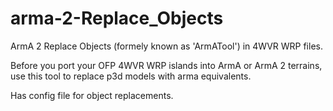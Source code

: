 # arma-2-Replace_Objects

ArmA 2 Replace Objects (formely known as 'ArmATool') in 4WVR WRP files.

Before you port your OFP 4WVR WRP islands into ArmA or ArmA 2 terrains, use this tool to replace p3d models with arma equivalents.

Has config file for object replacements.
